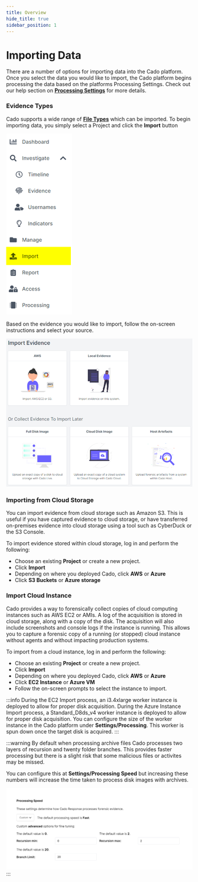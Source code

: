```yaml
---
title: Overview
hide_title: true
sidebar_position: 1
---
```


# Importing Data
There are a number of options for importing data into the Cado platform. Once you select the data you would like to import, the Cado platform begins processing the data based on the platforms Processing Settings.  Check out our help section on **[Processing Settings](../../manage/workers.md#processing)** for more details.

### Evidence Types
Cado supports a wide range of **[File Types](data-types/filetypes.md)** which can be imported.  To begin importing data, you simply select a Project and click the **Import** button 

![Import Button](/img/import-button.png)

Based on the evidence you would like to import, follow the on-screen instructions and select your source.

![Import Data](/img/import.png)

### Importing from Cloud Storage
You can import evidence from cloud storage such as Amazon S3. This is useful if you have captured evidence to cloud storage, or have transferred on-premises evidence into cloud storage using a tool such as CyberDuck or the S3 Console.

To import evidence stored within cloud storage, log in and perform the following:
- Choose an existing **Project** or create a new project.
- Click **Import**
- Depending on where you deployed Cado, click **AWS** or **Azure**
- Click **S3 Buckets** or **Azure storage**

### Import Cloud Instance
Cado provides a way to forensically collect copies of cloud computing instances such as AWS EC2 or AMIs. A log of the acquisition is stored in cloud storage, along with a copy of the disk. The acquisition will also include screenshots and console logs if the instance is running.  This allows you to capture a forensic copy of a running (or stopped) cloud instance without agents and without impacting production systems.

To import from a cloud instance, log in and perform the following:
- Choose an existing **Project** or create a new project.
- Click **Import**
- Depending on where you deployed Cado, click **AWS** or **Azure**
- Click **EC2 Instance** or **Azure VM**
- Follow the on-screen prompts to select the instance to import.

:::info
During the EC2 Import process, an i3.4xlarge worker instance is deployed to allow for proper disk acquisition. During the Azure Instance Import process, a Standard_D8ds_v4 worker instance is deployed to allow for proper disk acquisition. You can configure the size of the worker instance in the Cado platform under **Settings/Processing**. This worker is spun down once the target disk is acquired.
:::

:::warning
By default when processing archive files Cado processes two layers of recursion and twenty folder branches. This provides faster processing but there is a slight risk that some malicious files or activites may be missed.

You can configure this at **Settings/Processing Speed** but increasing these numbers will increase the time taken to process disk images with archives.

![Processing Speed](/img/settings-processing-speed.png)
:::
